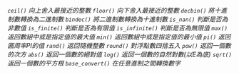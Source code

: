 *`ceil()` 向上舍入最接近的整數*
*`floor()` 向下舍入最接近的整數*
*`decbin()` 將十進制數轉換為二進制數*
*`bindec()` 將二進制數轉換為十進制數*
*`is_nan()` 判斷是否為非數值*
*`is_finite()` 判斷是否為有限值*
*`is_infinite()` 判斷是否為無限值*
*`max()` 返回數組中或是指定值的最大值*
*`min()` 返回數組中或是指定值的最小值*
*`pi()` 返回圓周率PI的值*
*`rand()` 返回隨機整數*
*`round()` 對浮點數四捨五入*
*`pow()` 返回一個數的次方*
*`abs()` 返回一個數的絕對值*
*`log()` 返回一個數的自然對數(以E為底)*
*`sqrt()`  返回一個數的平方根*
*`base_convert()` 在任意進制之間轉換數字*